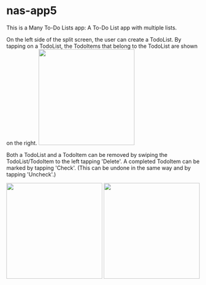 # nas-app5
This is a Many To-Do Lists app: A To-Do List app with multiple lists.

On the left side of the split screen, the user can create a TodoList.
By tapping on a TodoList, the TodoItems that belong to the TodoList are shown on the right.
<img src="https://github.com/meltjh/nas-app4/raw/master/doc/tasks.png" width="250">  

Both a TodoList and a TodoItem can be removed by swiping the TodoList/TodoItem to the left tapping 'Delete'.
A completed TodoItem can be marked by tapping 'Check'. 
(This can be undone in the same way and by tapping 'Uncheck'.)

<img src="https://github.com/meltjh/nas-app4/raw/master/doc/tasks_buttons.png" width="250">  
<img src="https://github.com/meltjh/nas-app4/raw/master/doc/tasks_checked.png" width="250">  
